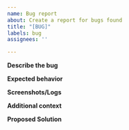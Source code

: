 ```yaml
---
name: Bug report
about: Create a report for bugs found
title: "[BUG]"
labels: bug
assignees: ''

---
```


**Describe the bug**
<!-- A clear and concise description of what the bug is. -->

**Expected behavior**
<!-- A clear and concise description of what you expected to happen. -->

**Screenshots/Logs**
<!-- If applicable, add screenshots or logs to help explain your problem. -->

**Additional context**
<!-- Add any other context about the problem here. -->

**Proposed Solution**
<!-- If you have an idea of a suitable solution then please explain here. -->
